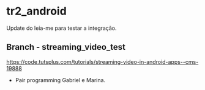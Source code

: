 # tr2_android

Update do leia-me para testar a integração.

## Branch - streaming_video_test
https://code.tutsplus.com/tutorials/streaming-video-in-android-apps--cms-19888
- Pair programming Gabriel e Marina.
